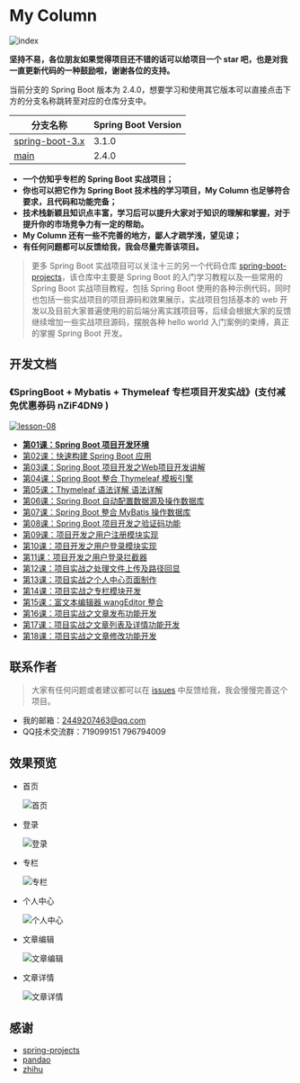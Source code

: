# My Column

![index](static-files/首页.png)

**坚持不易，各位朋友如果觉得项目还不错的话可以给项目一个 star 吧，也是对我一直更新代码的一种鼓励啦，谢谢各位的支持。**


当前分支的 Spring Boot 版本为 2.4.0，想要学习和使用其它版本可以直接点击下方的分支名称跳转至对应的仓库分支中。

| 分支名称                                                    | Spring Boot Version |
| ------------------------------------------------------------ | ------------------- |
| [spring-boot-3.x](https://github.com/ZHENFENG13/My-Column/tree/spring-boot-3.x) | 3.1.0       |
| [main](https://github.com/ZHENFENG13/My-Column)            | 2.4.0               |

- **一个仿知乎专栏的 Spring Boot 实战项目；**
- **你也可以把它作为 Spring Boot 技术栈的学习项目，My Column 也足够符合要求，且代码和功能完备；**
- **技术栈新颖且知识点丰富，学习后可以提升大家对于知识的理解和掌握，对于提升你的市场竞争力有一定的帮助。**
- **My Column 还有一些不完善的地方，鄙人才疏学浅，望见谅；**
- **有任何问题都可以反馈给我，我会尽量完善该项目。**

> 更多 Spring Boot 实战项目可以关注十三的另一个代码仓库 [spring-boot-projects](https://github.com/ZHENFENG13/spring-boot-projects)，该仓库中主要是 Spring Boot 的入门学习教程以及一些常用的 Spring Boot 实战项目教程，包括 Spring Boot 使用的各种示例代码，同时也包括一些实战项目的项目源码和效果展示，实战项目包括基本的 web 开发以及目前大家普遍使用的前后端分离实践项目等，后续会根据大家的反馈继续增加一些实战项目源码，摆脱各种 hello world 入门案例的束缚，真正的掌握 Spring Boot 开发。

## 开发文档

### 《SpringBoot + Mybatis + Thymeleaf 专栏项目开发实战》(支付减免优惠券码 nZiF4DN9 )

[![lesson-08](https://newbee-mall.oss-cn-beijing.aliyuncs.com/poster/store/lesson-08.png)](https://www.shiyanlou.com/courses/3228)

- [**第01课：Spring Boot 项目开发环境**](https://www.shiyanlou.com/courses/3228)
- [第02课：快速构建 Spring Boot 应用](https://www.shiyanlou.com/courses/3228)
- [第03课：Spring Boot 项目开发之Web项目开发讲解](https://www.shiyanlou.com/courses/3228)
- [第04课：Spring Boot 整合 Thymeleaf 模板引擎](https://www.shiyanlou.com/courses/3228)
- [第05课：Thymeleaf 语法详解 语法详解](https://www.shiyanlou.com/courses/3228)
- [第06课：Spring Boot 自动配置数据源及操作数据库](https://www.shiyanlou.com/courses/3228)
- [第07课：Spring Boot 整合 MyBatis 操作数据库](https://www.shiyanlou.com/courses/3228)
- [第08课：Spring Boot 项目开发之验证码功能](https://www.shiyanlou.com/courses/3228)
- [第09课：项目开发之用户注册模块实现](https://www.shiyanlou.com/courses/3228)
- [第10课：项目开发之用户登录模块实现](https://www.shiyanlou.com/courses/3228)
- [第11课：项目开发之用户登录拦截器](https://www.shiyanlou.com/courses/3228)
- [第12课：项目实战之处理文件上传及路径回显](https://www.shiyanlou.com/courses/3228)
- [第13课：项目实战之个人中心页面制作](https://www.shiyanlou.com/courses/3228)
- [第14课：项目实战之专栏模块开发](https://www.shiyanlou.com/courses/3228)
- [第15课：富文本编辑器 wangEditor 整合](https://www.shiyanlou.com/courses/3228)
- [第16课：项目实战之文章发布功能开发](https://www.shiyanlou.com/courses/3228)
- [第17课：项目实战之文章列表及详情功能开发](https://www.shiyanlou.com/courses/3228)
- [第18课：项目实战之文章修改功能开发](https://www.shiyanlou.com/courses/3228)

## 联系作者

> 大家有任何问题或者建议都可以在 [issues](https://github.com/ZHENFENG13/My-Column/issues) 中反馈给我，我会慢慢完善这个项目。

- 我的邮箱：2449207463@qq.com
- QQ技术交流群：719099151 796794009

## 效果预览

- 首页

  ![首页](static-files/首页.png)

- 登录

  ![登录](static-files/登录.png)

- 专栏

  ![专栏](static-files/专栏页面.png)
  
- 个人中心

  ![个人中心](static-files/个人中心.png)

- 文章编辑

  ![文章编辑](static-files/文章编辑2.png)

- 文章详情

  ![文章详情](static-files/文章详情.png)

## 感谢

- [spring-projects](https://github.com/spring-projects/spring-boot)
- [pandao](https://github.com/pandao/editor.md)
- [zhihu](https://www.zhihu.com/)